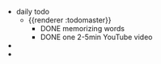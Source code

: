 - daily todo
	- {{renderer :todomaster}}
		- DONE memorizing words
		- DONE one 2-5min YouTube video
-
-